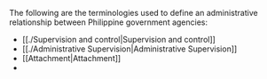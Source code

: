 The following are the terminologies used to define an administrative relationship between Philippine government agencies:
- [[./Supervision and control|Supervision and control]]
- [[./Administrative Supervision|Administrative Supervision]]
- [[Attachment|Attachment]]
- 
